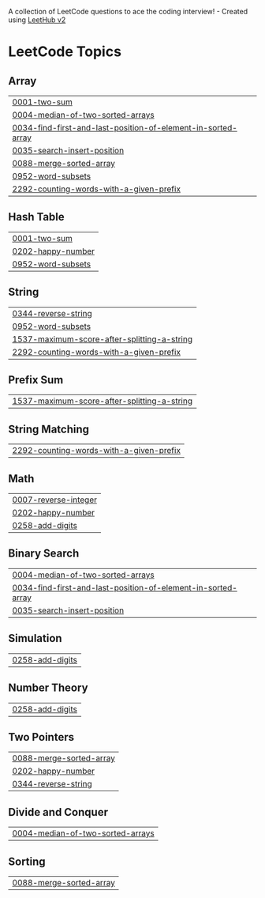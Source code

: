 A collection of LeetCode questions to ace the coding interview! - Created using [LeetHub v2](https://github.com/arunbhardwaj/LeetHub-2.0)
<!---LeetCode Topics Start-->
# LeetCode Topics
## Array
|  |
| ------- |
| [0001-two-sum](https://github.com/Lohith2005/LeetCode-Codes/tree/master/0001-two-sum) |
| [0004-median-of-two-sorted-arrays](https://github.com/Lohith2005/LeetCode-Codes/tree/master/0004-median-of-two-sorted-arrays) |
| [0034-find-first-and-last-position-of-element-in-sorted-array](https://github.com/Lohith2005/LeetCode-Codes/tree/master/0034-find-first-and-last-position-of-element-in-sorted-array) |
| [0035-search-insert-position](https://github.com/Lohith2005/LeetCode-Codes/tree/master/0035-search-insert-position) |
| [0088-merge-sorted-array](https://github.com/Lohith2005/LeetCode-Codes/tree/master/0088-merge-sorted-array) |
| [0952-word-subsets](https://github.com/Lohith2005/LeetCode-Codes/tree/master/0952-word-subsets) |
| [2292-counting-words-with-a-given-prefix](https://github.com/Lohith2005/LeetCode-Codes/tree/master/2292-counting-words-with-a-given-prefix) |
## Hash Table
|  |
| ------- |
| [0001-two-sum](https://github.com/Lohith2005/LeetCode-Codes/tree/master/0001-two-sum) |
| [0202-happy-number](https://github.com/Lohith2005/LeetCode-Codes/tree/master/0202-happy-number) |
| [0952-word-subsets](https://github.com/Lohith2005/LeetCode-Codes/tree/master/0952-word-subsets) |
## String
|  |
| ------- |
| [0344-reverse-string](https://github.com/Lohith2005/LeetCode-Codes/tree/master/0344-reverse-string) |
| [0952-word-subsets](https://github.com/Lohith2005/LeetCode-Codes/tree/master/0952-word-subsets) |
| [1537-maximum-score-after-splitting-a-string](https://github.com/Lohith2005/LeetCode-Codes/tree/master/1537-maximum-score-after-splitting-a-string) |
| [2292-counting-words-with-a-given-prefix](https://github.com/Lohith2005/LeetCode-Codes/tree/master/2292-counting-words-with-a-given-prefix) |
## Prefix Sum
|  |
| ------- |
| [1537-maximum-score-after-splitting-a-string](https://github.com/Lohith2005/LeetCode-Codes/tree/master/1537-maximum-score-after-splitting-a-string) |
## String Matching
|  |
| ------- |
| [2292-counting-words-with-a-given-prefix](https://github.com/Lohith2005/LeetCode-Codes/tree/master/2292-counting-words-with-a-given-prefix) |
## Math
|  |
| ------- |
| [0007-reverse-integer](https://github.com/Lohith2005/LeetCode-Codes/tree/master/0007-reverse-integer) |
| [0202-happy-number](https://github.com/Lohith2005/LeetCode-Codes/tree/master/0202-happy-number) |
| [0258-add-digits](https://github.com/Lohith2005/LeetCode-Codes/tree/master/0258-add-digits) |
## Binary Search
|  |
| ------- |
| [0004-median-of-two-sorted-arrays](https://github.com/Lohith2005/LeetCode-Codes/tree/master/0004-median-of-two-sorted-arrays) |
| [0034-find-first-and-last-position-of-element-in-sorted-array](https://github.com/Lohith2005/LeetCode-Codes/tree/master/0034-find-first-and-last-position-of-element-in-sorted-array) |
| [0035-search-insert-position](https://github.com/Lohith2005/LeetCode-Codes/tree/master/0035-search-insert-position) |
## Simulation
|  |
| ------- |
| [0258-add-digits](https://github.com/Lohith2005/LeetCode-Codes/tree/master/0258-add-digits) |
## Number Theory
|  |
| ------- |
| [0258-add-digits](https://github.com/Lohith2005/LeetCode-Codes/tree/master/0258-add-digits) |
## Two Pointers
|  |
| ------- |
| [0088-merge-sorted-array](https://github.com/Lohith2005/LeetCode-Codes/tree/master/0088-merge-sorted-array) |
| [0202-happy-number](https://github.com/Lohith2005/LeetCode-Codes/tree/master/0202-happy-number) |
| [0344-reverse-string](https://github.com/Lohith2005/LeetCode-Codes/tree/master/0344-reverse-string) |
## Divide and Conquer
|  |
| ------- |
| [0004-median-of-two-sorted-arrays](https://github.com/Lohith2005/LeetCode-Codes/tree/master/0004-median-of-two-sorted-arrays) |
## Sorting
|  |
| ------- |
| [0088-merge-sorted-array](https://github.com/Lohith2005/LeetCode-Codes/tree/master/0088-merge-sorted-array) |
<!---LeetCode Topics End-->